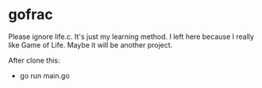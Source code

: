 # gofrac

Please ignore life.c. It's just my learning method.
I left here because I really like Game of Life. Maybe
it will be another project.

After clone this:

- go run main.go
